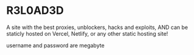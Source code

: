 # R3L0AD3D
A site with the best proxies, unblockers, hacks and exploits, AND can be staticly hosted on Vercel, Netlify, or any other static hosting site!







username and password are megabyte
